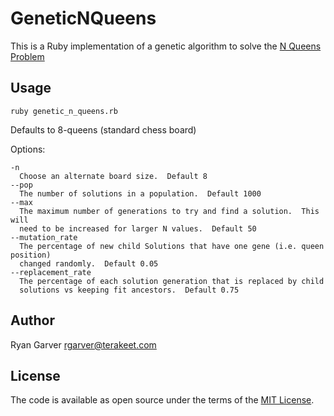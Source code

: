 # GeneticNQueens

This is a Ruby implementation of a genetic algorithm to solve the
[N Queens Problem](https://en.wikipedia.org/wiki/Eight_queens_puzzle)

## Usage

`ruby genetic_n_queens.rb`

Defaults to 8-queens (standard chess board)

Options:
```
-n
  Choose an alternate board size.  Default 8
--pop
  The number of solutions in a population.  Default 1000
--max
  The maximum number of generations to try and find a solution.  This will
  need to be increased for larger N values.  Default 50
--mutation_rate
  The percentage of new child Solutions that have one gene (i.e. queen position)
  changed randomly.  Default 0.05
--replacement_rate
  The percentage of each solution generation that is replaced by child
  solutions vs keeping fit ancestors.  Default 0.75
```

## Author

Ryan Garver rgarver@terakeet.com

## License

The code is available as open source under the terms of the [MIT License](https://opensource.org/licenses/MIT).
